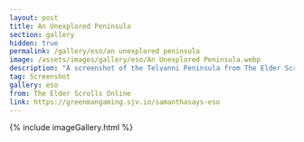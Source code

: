 ```yaml
---
layout: post
title: An Unexplored Peninsula
section: gallery
hidden: true
permalink: /gallery/eso/an unexplored peninsula
image: /assets/images/gallery/eso/An Unexplored Peninsula.webp
description: "A screenshot of the Telvanni Peninsula from The Elder Scrolls Online: Necrom, taken by Samantha Says."
tag: Screenshot
gallery: eso
from: The Elder Scrolls Online
link: https://greenmangaming.sjv.io/samanthasays-eso
---
```

{% include imageGallery.html %}